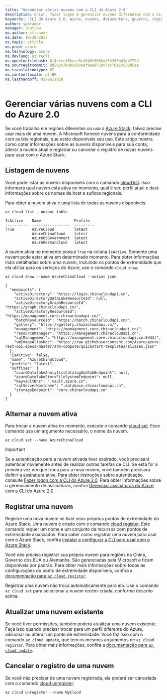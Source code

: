 ```yaml
---
title: "Gerenciar várias nuvens com a CLI do Azure 2.0"
description: Criar, fazer logon e gerenciar nuvens diferentes com a CLI do Azure 2.0.
keywords: "CLI do Azure 2.0, Azure, nuvens, datacenters, governo, região, China, Alemanha"
author: sptramer
manager: routlaw
ms.author: sttramer
ms.date: 10/20/2017
ms.topic: article
ms.prod: azure
ms.technology: azure
ms.devlang: azurecli
ms.openlocfilehash: 6f4cfec45becc0c4940e9066af53396b41db779d
ms.sourcegitcommit: dd5b2c7b0b56608ef9ea8730c7dc76e6c532d5ea
ms.translationtype: HT
ms.contentlocale: pt-BR
ms.lasthandoff: 01/26/2018
---
```

# <a name="managing-multiple-clouds-with-azure-cli-20"></a>Gerenciar várias nuvens com a CLI do Azure 2.0

Se você trabalha em regiões diferentes ou usa o [Azure Stack](https://docs.microsoft.com/azure/azure-stack/user/), talvez precise usar mais de uma nuvem. A Microsoft fornece nuvens para a conformidade com as leis regionais, que estão disponíveis seu uso. Este artigo mostra como obter informações sobre as nuvens disponíveis para sua conta, alterar a nuvem atual e registrar ou cancelar o registro de novas nuvens para usar com o Azure Stack.

## <a name="listing-clouds"></a>Listagem de nuvens

Você pode listar as nuvens disponíveis com o comando [cloud list](/cli/azure/cloud#list). Isso informará qual nuvem está ativa no momento, qual é seu perfil atual e dará informações sobre os nomes de host e sufixos regionais.

Para obter a nuvem ativa e uma lista de todas as nuvens disponíveis:

```azurecli
az cloud list --output table
```

```output
IsActive    Name               Profile
----------  -----------------  ---------
True        AzureCloud         latest
            AzureChinaCloud    latest
            AzureUSGovernment  latest
            AzureGermanCloud   latest
```

A nuvem ativa no momento possui `True` na coluna `IsActive`. Somente uma nuvem pode estar ativa em determinado momento. Para obter informações mais detalhadas sobre uma nuvem, incluindo os pontos de extremidade que ela utiliza para os serviços do Azure, use o comando `cloud show`:

```azurecli
az cloud show --name AzureChinaCloud --output json
```

```output
{
  "endpoints": {
    "activeDirectory": "https://login.chinacloudapi.cn",
    "activeDirectoryDataLakeResourceId": null,
    "activeDirectoryGraphResourceId": "https://graph.chinacloudapi.cn/",
    "activeDirectoryResourceId": "https://management.core.chinacloudapi.cn/",
    "batchResourceId": "https://batch.chinacloudapi.cn/",
    "gallery": "https://gallery.chinacloudapi.cn/",
    "management": "https://management.core.chinacloudapi.cn/",
    "resourceManager": "https://management.chinacloudapi.cn",
    "sqlManagement": "https://management.core.chinacloudapi.cn:8443/",
    "vmImageAliasDoc": "https://raw.githubusercontent.com/Azure/azure-rest-api-specs/master/arm-compute/quickstart-templates/aliases.json"
  },
  "isActive": false,
  "name": "AzureChinaCloud",
  "profile": "latest",
  "suffixes": {
    "azureDatalakeAnalyticsCatalogAndJobEndpoint": null,
    "azureDatalakeStoreFileSystemEndpoint": null,
    "keyvaultDns": ".vault.azure.cn",
    "sqlServerHostname": ".database.chinacloudapi.cn",
    "storageEndpoint": "core.chinacloudapi.cn"
  }
}
```

## <a name="switching-the-active-cloud"></a>Alternar a nuvem ativa

Para trocar a nuvem ativa no momento, execute o comando [cloud set](/cli/azure/cloud#set). Esse comando usa um argumento necessário, o nome da nuvem.

```azurecli
az cloud set --name AzureChinaCloud
```

> [!IMPORTANT]
> Se a autenticação para a nuvem ativada tiver expirado, você precisará autenticar novamente antes de realizar outras tarefas de CLI. Se esta for a primeira vez em que troca para a nova nuvem, você também precisará definir a assinatura ativa.
> Para obter instruções sobre autenticação, consulte [Fazer logon com a CLI do Azure 2.0](authenticate-azure-cli.md). Para obter informações sobre o gerenciamento de assinaturas, confira [Gerenciar assinaturas do Azure com a CLI do Azure 2.0](manage-azure-subscriptions-azure-cli.md)

## <a name="register-a-cloud"></a>Registrar uma nuvem

Registre uma nova nuvem se tiver seus próprios pontos de extremidade do Azure Stack. Uma nuvem é criado com o comando [cloud register](/cli/azure/cloud#register). Este comando requer um nome e um conjunto de recursos com pontos de extremidade associados. Para saber como registrar uma nuvem para usar com o Azure Stack, confira [Instalar e configurar a CLI para usar com o Azure Stack](/azure/azure-stack/user/azure-stack-connect-cli#connect-to-azure-stack).

Você não precisa registrar sua própria nuvem para regiões na China, Governo dos EUA ou Alemanha. São gerenciadas pela Microsoft e ficam disponíveis por padrão.  Para obter mais informações sobre todas as configurações do ponto de extremidade disponíveis, confira a [documentação para `az cloud register`](/cli/azure/cloud?view=azure-cli-latest#az_cloud_register).

Registrar uma nuvem não troca automaticamente para ela. Use o comando `az cloud set` para selecionar a nuvem recém-criada, conforme descrito acima.

## <a name="update-an-existing-cloud"></a>Atualizar uma nuvem existente

Se você tiver permissões, também poderá atualizar uma nuvem existente. Faça isso quando precisar trocar para um perfil diferente do Azure, adicionar ou alterar um ponto de extremidade.
Você faz isso com o comando `az cloud update`, que tem os mesmos argumentos de `az cloud register`. Para obter mais informações, confira a [documentação para `az cloud update`](/cli/azure/cloud?view=azure-cli-latest#az_cloud_update).

## <a name="unregister-a-cloud"></a>Cancelar o registro de uma nuvem

Se você não precisar de uma nuvem registrada, ela poderá ser cancelada com o comando [cloud unregister](/cli/azure/cloud#unregister):

```azurecli
az cloud unregister --name MyCloud
```
